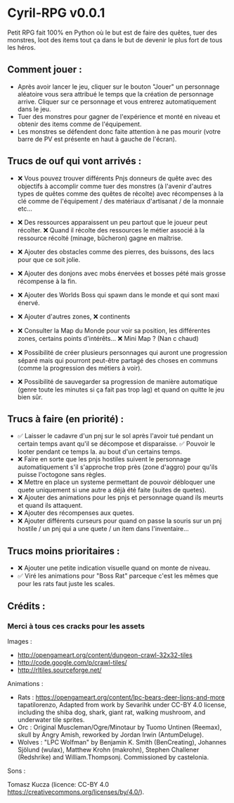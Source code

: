 # Cyril-RPG v0.0.1

Petit RPG fait 100% en Python où le but est de faire des quêtes, tuer des monstres, loot des items tout ça dans
le but de devenir le plus fort de tous les héros.


## Comment jouer :
 - Après avoir lancer le jeu, cliquer sur le bouton "Jouer" un personnage aléatoire vous sera attribué le temps que
   la création de personnage arrive. Cliquer sur ce personnage et vous entrerez automatiquement dans le jeu.
 - Tuer des monstres pour gagner de l'expérience et monté en niveau et obtenir des items comme de l'équipement.
 - Les monstres se défendent donc faite attention à ne pas mourir (votre barre de PV est présente en haut à gauche 
   de l'écran).


## Trucs de ouf qui vont arrivés :

 - ❌ Vous pouvez trouver différents Pnjs donneurs de quête avec des objectifs à accomplir comme tuer des monstres
   (à l'avenir d'autres types de quêtes comme des quêtes de récolte) avec récompenses à la clé comme de
   l'équipement / des matériaux d'artisanat / de la monnaie etc... 

 - ❌ Des ressources apparaissent un peu partout que le joueur peut récolter. ❌ Quand il récolte des ressources
   le métier associé à la ressource récolté (minage, bûcheron) gagne en maîtrise.

 - ❌ Ajouter des obstacles comme des pierres, des buissons, des lacs pour que ce soit jolie.

 - ❌ Ajouter des donjons avec mobs énervées et bosses pété mais grosse récompense à la fin.

 - ❌ Ajouter des Worlds Boss qui spawn dans le monde et qui sont maxi énervé.

 - ❌ Ajouter d'autres zones, ❌ continents

 - ❌ Consulter la Map du Monde pour voir sa position, les différentes zones, certains points d'intérêts...
   ❌ Mini Map ? (Nan c chaud)

 - ❌ Possibilité de créer plusieurs personnages qui auront une progression séparé mais qui pourront peut-être 
   partagé des choses en communs (comme la progression des métiers à voir).

 - ❌ Possibilité de sauvegarder sa progression de manière automatique (genre toute les minutes si ça fait pas
   trop lag) et quand on quitte le jeu bien sûr.



## Trucs à faire (en priorité) :
 - ✅ Laisser le cadavre d'un pnj sur le sol après l'avoir tué pendant un certain temps avant qu'il se décompose
   et disparaisse. ✅ Pouvoir le looter pendant ce temps la.
   au bout d'un certains temps.
 - ❌ Faire en sorte que les pnjs hostiles suivent le personnage automatiquement s'il s'approche trop près (zone d'aggro)
   pour qu'ils puisse l'octogone sans règles.
 - ❌ Mettre en place un systeme permettant de pouvoir débloquer une quete uniquement si une autre a déjà été faite
   (suites de quetes).
 - ❌ Ajouter des animations pour les pnjs et personnage quand ils meurts et quand ils attaquent.
 - ❌ Ajouter des récompenses aux quetes.
 - ❌ Ajouter différents curseurs pour quand on passe la souris sur un pnj hostile / un pnj qui a une quete / un item
   dans l'inventaire...

## Trucs moins prioritaires :
 - ❌ Ajouter une petite indication visuelle quand on monte de niveau.
 - ✅ Viré les animations pour "Boss Rat" parceque c'est les mêmes que pour les rats faut juste les scales.



## Crédits :
### Merci à tous ces cracks pour les assets

Images :
 - http://opengameart.org/content/dungeon-crawl-32x32-tiles
 - http://code.google.com/p/crawl-tiles/
 - http://rltiles.sourceforge.net/

Animations :
 - Rats : https://opengameart.org/content/lpc-bears-deer-lions-and-more tapatilorenzo, Adapted from work by Sevarihk under CC-BY 4.0 license, including the shiba dog, shark, giant rat, walking mushroom, and underwater tile sprites.
 - Orc : Original Muscleman/Ogre/Minotaur by Tuomo Untinen (Reemax), skull by Angry Amish, reworked by Jordan Irwin (AntumDeluge).
 - Wolves : "LPC Wolfman" by Benjamin K. Smith (BenCreating), Johannes Sjölund (wulax), Matthew Krohn (makrohn), Stephen Challener (Redshrike) and William.Thompsonj. Commissioned by castelonia.

Sons :

Tomasz Kucza (licence: CC-BY 4.0 https://creativecommons.org/licenses/by/4.0/).

